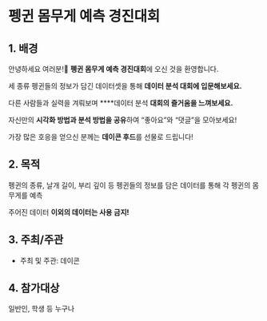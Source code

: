 # 펭귄 몸무게 예측 경진대회

## **1. 배경**

안녕하세요 여러분!🙌 **펭귄 몸무게 예측 경진대회**에 오신 것을 환영합니다.

세 종류 펭귄들의 정보가 담긴 데이터셋을 통해 **데이터 분석 대회에 입문해보세요.**

다른 사람들과 실력을 겨뤄보며 ****데이터 분석 **대회의 즐거움을 느껴보세요.**

자신만의 **시각화 방법과 분석 방법을 공유**하여 “좋아요”와 “댓글”을 모아보세요!

가장 많은 호응을 얻으신 분께는 **데이콘 후드**를 선물로 드립니다!

## **2. 목적**

펭귄의 종류, 날개 길이, 부리 깊이 등 펭귄들의 정보를 담은 데이터를 통해 각 펭귄의 몸무게를 예측

주어진 데이터 **이외의 데이터는 사용 금지!**

## **3. 주최/주관**

- 주최 및 주관: 데이콘

## 4. 참가대상

일반인, 학생 등 누구나
